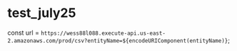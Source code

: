 # test_july25


const url = `https://wess88l088.execute-api.us-east-2.amazonaws.com/prod/csv?entityName=${encodeURIComponent(entityName)}`;
